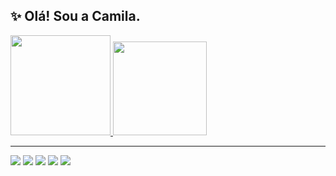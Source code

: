 ## ✨ Olá! Sou a Camila.  

  <a href="https://github.com/camila-alonso/github-readme-stats">
    <img height="160" src="https://github-readme-stats.vercel.app/api?username=camila-alonso&rank_icon=github&theme=radical&show_icons=true" />
  </a>
  <a href="https://github.com/camila-alonso/convoychat">
    <img height="150" src="https://github-readme-stats.vercel.app/api/top-langs?username=camila-alonso&layout=compact&langs_count=8&card_width=200&theme=radical&show_icons=true" />
  </a>

---

<p align="left">
  <img src="https://img.shields.io/badge/Python-3776AB?style=for-the-badge&logo=python&logoColor=white" />
  <img src="https://img.shields.io/badge/HTML-239120?style=for-the-badge&logo=html5&logoColor=white" />
  <img src="https://img.shields.io/badge/CSS-239120?&style=for-the-badge&logo=css3&logoColor=white" />
  <img src="https://img.shields.io/badge/JavaScript-F7DF1E?style=for-the-badge&logo=javascript&logoColor=black" />
  <img src="https://img.shields.io/badge/MySQL-00000F?style=for-the-badge&logo=mysql&logoColor=white" />
</p>
